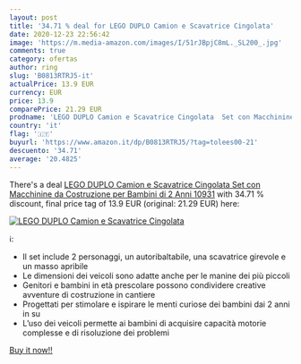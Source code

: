 ```yaml
---
layout: post
title: '34.71 % deal for LEGO DUPLO Camion e Scavatrice Cingolata'
date: 2020-12-23 22:56:42
image: 'https://m.media-amazon.com/images/I/51rJBpjC8mL._SL200_.jpg'
comments: true
category: ofertas
author: ring
slug: 'B0813RTRJ5-it'
actualPrice: 13.9 EUR
currency: EUR
price: 13.9
comparePrice: 21.29 EUR
prodname: 'LEGO DUPLO Camion e Scavatrice Cingolata  Set con Macchinine da Costruzione per Bambini di 2 Anni  10931'
country: 'it'
flag: '🇮🇹'
buyurl: 'https://www.amazon.it/dp/B0813RTRJ5/?tag=tolees00-21'
descuento: '34.71'
average: '20.4825'
---
```


There's a deal [LEGO DUPLO Camion e Scavatrice Cingolata  Set con Macchinine da Costruzione per Bambini di 2 Anni  10931](https://www.amazon.it/dp/B0813RTRJ5/?tag=tolees00-21)  with  34.71 % discount, final price tag of  13.9 EUR (original: 21.29 EUR) here:

[![LEGO DUPLO Camion e Scavatrice Cingolata](https://m.media-amazon.com/images/I/51rJBpjC8mL._SL200_.jpg)](https://www.amazon.it/dp/B0813RTRJ5/?tag=tolees00-21)

ℹ️:

- Il set include 2 personaggi, un autoribaltabile, una scavatrice girevole e un masso apribile
- Le dimensioni dei veicoli sono adatte anche per le manine dei più piccoli
- Genitori e bambini in età prescolare possono condividere creative avventure di costruzione in cantiere
- Progettati per stimolare e ispirare le menti curiose dei bambini dai 2 anni in su
- L’uso dei veicoli permette ai bambini di acquisire capacità motorie complesse e di risoluzione dei problemi

[Buy it now!!](https://www.amazon.it/dp/B0813RTRJ5/?tag=tolees00-21)

